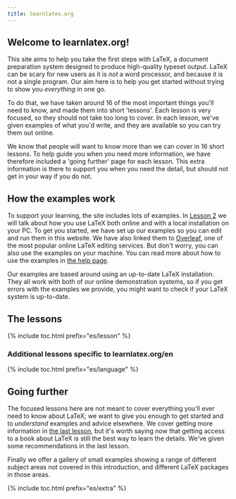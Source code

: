 ```yaml
---
title: learnlatex.org
---
```


## Welcome to learnlatex.org!

This site aims to help you take the first steps with LaTeX, a document
preparation system designed to produce high-quality typeset output. LaTeX can
be scary for new users as it is _not_ a word processor, and because it is not a
single program. Our aim here is to help you get started without trying to show
you _everything_ in one go.

To do that, we have taken around 16 of the most important things you'll need to
know, and made them into short 'lessons'. Each lesson is very focused, so they
should not take too long to cover. In each lesson, we've given examples of what
you'd write, and they are available so you can try them out online.

We know that people will want to know more than we can cover in 16 short
lessons. To help guide you when you need more information, we have therefore
included a 'going further' page for each lesson. This extra information is
there to support you when you need the detail, but should not get in your
way if you do not.

## How the examples work

To support your learning, the site includes lots of examples. In
[Lesson 2](es/lesson-02) we will talk about how you use LaTeX both online and
with a local installation on your PC. To get you started, we have set up
our examples so you can edit and run them in this website. We
have also linked them to [Overleaf](https://www.overleaf.com), one of the
most popular online LaTeX editing services. But don't worry, you can also
use the examples on your machine. You can read more about how to use the
examples in [the help page](es/help).

Our examples are based around using an up-to-date LaTeX installation. They
all work with both of our online demonstration systems, so if you get
errors with the examples we provide, you might want to check if your LaTeX
system is up-to-date.

## The lessons

{% include toc.html  prefix="es/lesson" %}

### Additional lessons specific to learnlatex.org/en

{% include toc.html  prefix="es/language" %}


## Going further

The focused lessons here are not meant to cover everything you'll ever need to
know about LaTeX; we want to give you enough to get started and to _understand_
examples and advice elsewhere. We cover getting more information in [the last
lesson](en/lesson-16), but it's worth saying now that getting access to a book
about LaTeX is still the  best way to learn the details. We've given some
recommendations in the last lesson.

Finally we offer a gallery of small examples showing
a range of different subject areas not covered in this introduction,
and different LaTeX packages in those areas.
    
{% include toc.html prefix="es/extra" %}
